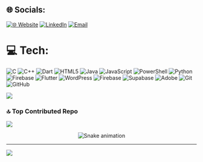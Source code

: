 
## 🌐 Socials:
[![🌐 Website](https://img.shields.io/badge/Website-14b8a6?style=for-the-badge&logo=About.me&logoColor=white)](https://www.anishchauhan.com.np/)
[![LinkedIn](https://img.shields.io/badge/LinkedIn-%230077B5.svg?style=for-the-badge&logo=linkedin&logoColor=white)](https://linkedin.com/in/anishchauhan25)
[![Email](https://img.shields.io/badge/Email-D14836?style=for-the-badge&logo=gmail&logoColor=white)](mailto:nightcoreanime240@gmail.com)

# 💻 Tech:
![C](https://img.shields.io/badge/c-%2300599C.svg?style=for-the-badge&logo=c&logoColor=white) ![C++](https://img.shields.io/badge/c++-%2300599C.svg?style=for-the-badge&logo=c%2B%2B&logoColor=white) ![Dart](https://img.shields.io/badge/dart-%230175C2.svg?style=for-the-badge&logo=dart&logoColor=white) ![HTML5](https://img.shields.io/badge/html5-%23E34F26.svg?style=for-the-badge&logo=html5&logoColor=white) ![Java](https://img.shields.io/badge/java-%23ED8B00.svg?style=for-the-badge&logo=openjdk&logoColor=white) ![JavaScript](https://img.shields.io/badge/javascript-%23323330.svg?style=for-the-badge&logo=javascript&logoColor=%23F7DF1E) ![PowerShell](https://img.shields.io/badge/PowerShell-%235391FE.svg?style=for-the-badge&logo=powershell&logoColor=white) ![Python](https://img.shields.io/badge/python-3670A0?style=for-the-badge&logo=python&logoColor=ffdd54) ![Firebase](https://img.shields.io/badge/firebase-%23039BE5.svg?style=for-the-badge&logo=firebase) ![Flutter](https://img.shields.io/badge/Flutter-%2302569B.svg?style=for-the-badge&logo=Flutter&logoColor=white) ![WordPress](https://img.shields.io/badge/WordPress-%23117AC9.svg?style=for-the-badge&logo=WordPress&logoColor=white) ![Firebase](https://img.shields.io/badge/firebase-a08021?style=for-the-badge&logo=firebase&logoColor=ffcd34) ![Supabase](https://img.shields.io/badge/Supabase-3ECF8E?style=for-the-badge&logo=supabase&logoColor=white) ![Adobe](https://img.shields.io/badge/adobe-%23FF0000.svg?style=for-the-badge&logo=adobe&logoColor=white) ![Git](https://img.shields.io/badge/git-%23F05033.svg?style=for-the-badge&logo=git&logoColor=white) ![GitHub](https://img.shields.io/badge/github-%23121011.svg?style=for-the-badge&logo=github&logoColor=white)

<!--# 📊 GitHub Stats:
![](https://github-readme-stats.vercel.app/api?username=annish-cmd&theme=highcontrast&hide_border=false&include_all_commits=false&count_private=false)<br/>
<!-- ![](https://nirzak-streak-stats.vercel.app/?user=annish-cmd&theme=highcontrast&hide_border=false)<br/> -->


![](https://github-readme-stats.vercel.app/api/top-langs/?username=annish-cmd&theme=highcontrast&hide_border=false&include_all_commits=false&count_private=false&layout=compact)


<!--## 🏆 GitHub Trophies
![](https://github-profile-trophy.vercel.app/?username=annish-cmd&theme=radical&no-frame=false&no-bg=true&margin-w=4) -->

### 🔝 Top Contributed Repo
![](https://github-contributor-stats.vercel.app/api?username=annish-cmd&limit=5&theme=dark&combine_all_yearly_contributions=true)

<!-- Snake Game Repo View -->

<div align="center">
  <img src="https://profile-readme-generator.com/assets/snake.svg" alt="Snake animation" />
</div>

---
[![](https://visitcount.itsvg.in/api?id=annish-cmd&icon=0&color=0)](https://visitcount.itsvg.in)

<!-- Proudly created with GPRM ( https://gprm.itsvg.in ) -->

